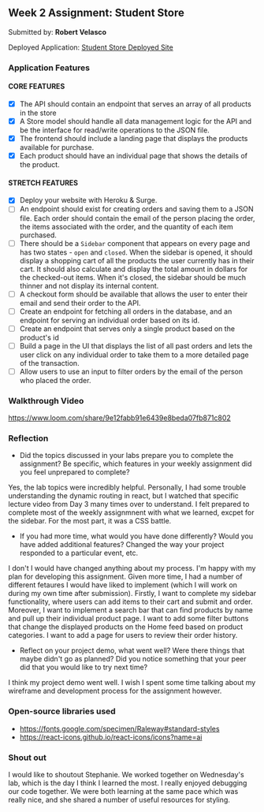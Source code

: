 ## Week 2 Assignment: Student Store

Submitted by: **Robert Velasco**

Deployed Application: [Student Store Deployed Site](https://glib-reading.surge.sh/#)

### Application Features

#### CORE FEATURES

- [x] The API should contain an endpoint that serves an array of all products in the store
- [x] A Store model should handle all data management logic for the API and be the interface for read/write operations to the JSON file.
- [x] The frontend should include a landing page that displays the products available for purchase.
- [x] Each product should have an individual page that shows the details of the product.

#### STRETCH FEATURES

- [x] Deploy your website with Heroku & Surge. 
- [ ] An endpoint should exist for creating orders and saving them to a JSON file. Each order should contain the email of the person placing the order, the items associated with the order, and the quantity of each item purchased.
- [ ] There should be a `Sidebar` component that appears on every page and has two states - `open` and `closed`. When the sidebar is opened, it should display a shopping cart of all the products the user currently has in their cart. It should also calculate and display the total amount in dollars for the checked-out items. When it's closed, the sidebar should be much thinner and not display its internal content.
- [ ] A checkout form should be available that allows the user to enter their email and send their order to the API.
- [ ] Create an endpoint for fetching all orders in the database, and an endpoint for serving an individual order based on its id.
- [ ] Create an endpoint that serves only a single product based on the product's id
- [ ] Build a page in the UI that displays the list of all past orders and lets the user click on any individual order to take them to a more detailed page of the transaction.
- [ ] Allow users to use an input to filter orders by the email of the person who placed the order.

### Walkthrough Video

https://www.loom.com/share/9e12fabb91e6439e8beda07fb871c802

### Reflection

* Did the topics discussed in your labs prepare you to complete the assignment? Be specific, which features in your weekly assignment did you feel unprepared to complete?

Yes, the lab topics were incredibly helpful. Personally, I had some trouble understanding the dynamic routing in react, but I watched that specific lecture video from Day 3
many times over to understand. I felt prepared to complete most of the weekly assignmnent with what we learned, excpet for the sidebar. For the most part, it was a CSS battle.

* If you had more time, what would you have done differently? Would you have added additional features? Changed the way your project responded to a particular event, etc.
  
I don't I would have changed anything about my process. I'm happy with my plan for developing this assignment. 
Given more time, I had a number of different fetaures I would have liked to implement (which I will work on during my own time after submission). 
Firstly, I want to complete my sidebar functionality, where users can add items to their cart and submit and order.
Moreover, I want to implement a search bar that can find products by name and pull up their individual product page.
I want to add some filter buttons that change the displayed products on the Home feed based on product categories. 
I want to add a page for users to review their order history.

* Reflect on your project demo, what went well? Were there things that maybe didn't go as planned? Did you notice something that your peer did that you would like to try next time?

I think my project demo went well. I wish I spent some time talking about my wireframe and development process for the assignment however.

### Open-source libraries used

- https://fonts.google.com/specimen/Raleway#standard-styles
- https://react-icons.github.io/react-icons/icons?name=ai

### Shout out

I would like to shoutout Stephanie. We worked together on Wednesday's lab, which is the day I think I learned the most. I really enjoyed debugging our code together.
We were both learning at the same pace which was really nice, and she shared a number of useful resources for styling.
